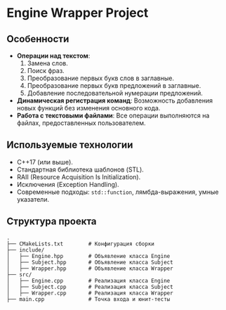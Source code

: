# Engine Wrapper Project


## Особенности
- **Операции над текстом**:
  1. Замена слов.
  2. Поиск фраз.
  3. Преобразование первых букв слов в заглавные.
  4. Преобразование первых букв предложений в заглавные.
  5. Добавление последовательной нумерации предложений.
- **Динамическая регистрация команд**: Возможность добавления новых функций без изменения основного кода.
- **Работа с текстовыми файлами**: Все операции выполняются на файлах, предоставленных пользователем.

## Используемые технологии
- C++17 (или выше).
- Стандартная библиотека шаблонов (STL).
- RAII (Resource Acquisition Is Initialization).
- Исключения (Exception Handling).
- Современные подходы: `std::function`, лямбда-выражения, умные указатели.

## Структура проекта
```plaintext
.
├── CMakeLists.txt        # Конфигурация сборки
├── include/
│   ├── Engine.hpp        # Объявление класса Engine
│   ├── Subject.hpp       # Объявление класса Subject
│   ├── Wrapper.hpp       # Объявление класса Wrapper
├── src/
│   ├── Engine.cpp        # Реализация класса Engine
│   ├── Subject.cpp       # Реализация класса Subject
│   ├── Wrapper.cpp       # Реализация класса Wrapper
├── main.cpp              # Точка входа и юнит-тесты